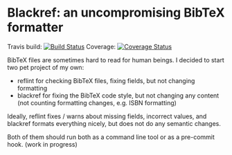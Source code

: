 # Blackref: an uncompromising BibTeX formatter

Travis build: [![Build Status](https://travis-ci.org/dvolgyes/blackref.svg?branch=master)](https://travis-ci.org/dvolgyes/blackref)
Coverage: [![Coverage Status](https://img.shields.io/coveralls/github/dvolgyes/blackref/master)](https://img.shields.io/coveralls/github/dvolgyes/blackref/master)

BibTeX files are sometimes hard to read for human beings.
I decided to start two pet project of my own:
 - reflint for checking BibTeX files, fixing fields, but not changing formatting
 - blackref for fixing the BibTeX code style, but not changing any content
   (not counting formatting changes, e.g. ISBN formatting)

Ideally, reflint fixes / warns about missing fields, incorrect values,
and blackref formats everything nicely, but does not do any semantic changes.

Both of them should run both as a command line tool or as a pre-commit hook.
(work in progress)
